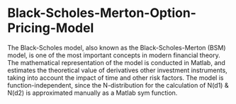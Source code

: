# Black-Scholes-Merton-Option-Pricing-Model
The Black-Scholes model, also known as the Black-Scholes-Merton (BSM) model, is one of the most important concepts in modern financial theory. The mathematical representation of the model is conducted in Matlab, and estimates the theoretical value of derivatives other investment instruments, taking into account the impact of time and other risk factors.
The model is function-independent, since the N-distribution for the calculation of N(d1) & N(d2) is approximated manually as a Matlab sym function. 
